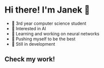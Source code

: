 # Hi there! I'm Janek 👋

- 🏫 3rd year computer science student
- 🤖 Interested in AI
- 🌱 Learning and working on neural networks
- 🍃 Pushing myself to be the best
- 🐣 Still in development

## Check my work!
